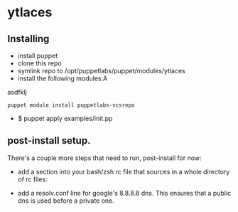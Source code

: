 # ytlaces

## Installing

* install puppet
* clone this repo
* symlink repo to /opt/puppetlabs/puppet/modules/ytlaces
* install the following modules:A

asdfklj

    puppet module install puppetlabs-vcsrepo

* $ puppet apply examples/init.pp

## post-install setup.

There's a couple more steps that need to run, post-install for now:

* add a section into your bash/zsh rc file that sources in a whole directory of rc files:


* add a resolv.conf line for google's 8.8.8.8 dns. This ensures that a public
  dns is used before a private one.
